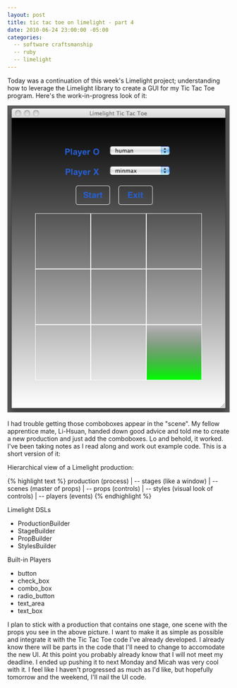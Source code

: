 ```yaml
---
layout: post
title: tic tac toe on limelight - part 4
date: 2010-06-24 23:00:00 -05:00
categories:
  -- software craftsmanship
  -- ruby
  -- limelight
---
```


Today was a continuation of this week's Limelight project; understanding how to leverage the Limelight library to create a GUI for my Tic Tac Toe program.  Here's the work-in-progress look of it:

![Limelight Tic Tac Toe](/images/limelight_tic_tac_toe.png)

I had trouble getting those comboboxes appear in the "scene".  My fellow apprentice mate, Li-Hsuan, handed down good advice and told me to create a new production and just add the comboboxes.  Lo and behold, it worked.  I've been taking notes as I read along and work out example code.  This is a short version of it:

Hierarchical view of a Limelight production:

{% highlight text %}
production (process)
|
-- stages (like a window)
   |
   -- scenes (master of props)
      |
      -- props (controls)
         |
         -- styles (visual look of controls)
         |
         -- players (events)
{% endhighlight %}

Limelight DSLs

* ProductionBuilder
* StageBuilder
* PropBuilder
* StylesBuilder

Built-in Players

* button
* check_box
* combo_box
* radio_button
* text_area
* text_box

I plan to stick with a production that contains one stage, one scene with the props you see in the above picture.  I want to make it as simple as possible and integrate it with the Tic Tac Toe code I've already developed.  I already know there will be parts in the code that I'll need to change to accomodate the new UI.  At this point you probably already know that I will not meet my deadline.  I ended up pushing it to next Monday and Micah was very cool with it.  I feel like I haven't progressed as much as I'd like, but hopefully tomorrow and the weekend, I'll nail the UI code.


